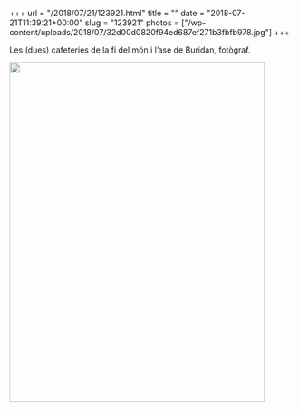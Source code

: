 +++
url = "/2018/07/21/123921.html"
title = ""
date = "2018-07-21T11:39:21+00:00"
slug = "123921"
photos = ["/wp-content/uploads/2018/07/32d00d0820f94ed687ef271b3fbfb978.jpg"]
+++

Les (dues) cafeteries de la fi del món i l’ase de Buridan, fotògraf.

<img src="/wp-content/uploads/2018/07/32d00d0820f94ed687ef271b3fbfb978.jpg" width="450" height="600" />
